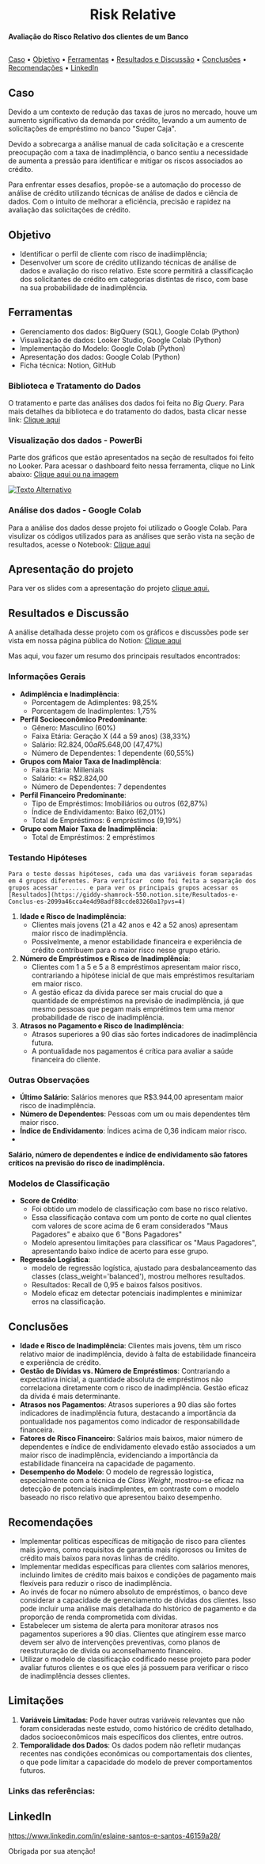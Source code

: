 <h1 align="center"> </a> Risk Relative   </h1>

**Avaliação do Risco Relativo dos clientes de um Banco**


##

<p align="center">
 
[Caso](#caso)  •  [Objetivo](#objetivo)  •  [Ferramentas](#ferramentas)   •  [Resultados e Discussão](#resultados-e-discussão)  •  [Conclusões](#conclusões)  •  [Recomendações](#recomendações)  •  [LinkedIn](#linkedin)

</p>


## Caso

Devido a um contexto de redução das taxas de juros no mercado, houve um aumento significativo da demanda por crédito, levando a um aumento de solicitações de empréstimo no banco "Super Caja". 

Devido a sobrecarga a análise manual de cada solicitação e a crescente preocupação com a taxa de inadimplência, o banco sentiu a necessidade de aumenta a pressão para identificar e mitigar os riscos associados ao crédito.

Para enfrentar esses desafios, propõe-se a automação do processo de análise de crédito utilizando técnicas de análise de dados e ciência de dados. Com o intuito de melhorar a eficiência, precisão e rapidez na avaliação das solicitações de crédito. 

 <h2>Objetivo</h2> 

- Identificar o perfil de cliente com risco de inadiimplência;
- Desenvolver um score de crédito utilizando técnicas de análise de dados e avaliação do risco relativo. Este score permitirá a classificação dos solicitantes de crédito em categorias distintas de risco, com base na sua probabilidade de inadimplência.


## Ferramentas
- Gerenciamento dos dados: BigQuery (SQL), Google Colab (Python)
- Visualização de dados: Looker Studio, Google Colab (Python)
- Implementação do Modelo: Google Colab (Python)
- Apresentação dos dados: Google Colab (Python)
- Ficha técnica: Notion, GitHub


### Biblioteca e Tratamento do Dados

O tratamento e parte das análises dos dados foi feita no *Big Query*.
Para mais detalhes da biblioteca e do tratamento do dados, basta clicar nesse link: [Clique aqui](https://github.com/annesantos1990/limpezadedados_reative_risk/)

### Visualização dos dados - PowerBi
Parte dos gráficos que estão apresentados na seção de resultados foi feito no Looker. Para acessar o dashboard feito nessa ferramenta, clique no Link abaixo:
[Clique aqui ou na imagem](https://lookerstudio.google.com/reporting/f2abbd47-882a-4030-9f30-e8dc170a37fd)

[![Texto Alternativo](https://github.com/annesantos1990/spotify_project/assets/166059836/908e0d4c-dbea-4b4e-8078-6dce037f9265)](https://app.powerbi.com/view?r=eyJrIjoiZmU2ZTdjZTktYWQyOS00YjcwLTgyNDUtODM3ZmRhMDdiMTQ5IiwidCI6ImUwZjY3ODE5LTJmNmYtNDg0Mi1hZjVlLTA5ZjI4Y2U4N2U0NyJ9&pageName=ReportSection566586d215a102c1dbbe)



### Análise dos dados - Google Colab
Para a análise dos dados desse projeto foi utilizado o Google Colab. Para visulizar os códigos utilizados para as análises que serão vista na seção de resultados, acesse o Notebook: [Clique aqui](https://colab.research.google.com/drive/1UTQUppbQ1UxoRsXbzcXoNZf4f_LWFN_I?usp=sharing)

## Apresentação do projeto
Para ver os slides com a apresentação do projeto [clique aqui.](https://github.com/annesantos1990/spotify_project/blob/main/Projeto%20Spotify.pdf)
 
## Resultados e Discussão
A análise detalhada desse projeto com os gráficos e discussões pode ser vista em nossa página pública do Notion: [Clique aqui](https://giddy-shamrock-550.notion.site/Resultados-e-Conclus-es-2099a46cca4e4d98adf88ccde83260a1?pvs=4)


Mas aqui, vou fazer um resumo dos principais resultados encontrados:
### Informações Gerais

- **Adimplência e Inadimplência**:
    - Porcentagem de Adimplentes: 98,25%
    - Porcentagem de Inadimplentes: 1,75%
- **Perfil Socioeconômico Predominante**:
    - Gênero: Masculino (60%)
    - Faixa Etária: Geração X (44 a 59 anos) (38,33%)
    - Salário: R$2.824,00 a R$5.648,00 (47,47%)
    - Número de Dependentes: 1 dependente (60,55%)
- **Grupos com Maior Taxa de Inadimplência**:
    - Faixa Etária: Millenials
    - Salário: <= R$2.824,00
    - Número de Dependentes: 7 dependentes
- **Perfil Financeiro Predominante**:
    - Tipo de Empréstimos: Imobiliários ou outros (62,87%)
    - Índice de Endividamento: Baixo (62,01%)
    - Total de Empréstimos: 6 empréstimos (9,19%)
- **Grupo com Maior Taxa de Inadimplência**:
    - Total de Empréstimos: 2 empréstimos

### Testando Hipóteses
    Para o teste dessas hipóteses, cada uma das variáveis foram separadas em 4 grupos diferentes. Para verificar  como foi feita a separação dos grupos acessar ....... e para ver os principais grupos acessar os [Resultados](https://giddy-shamrock-550.notion.site/Resultados-e-Conclus-es-2099a46cca4e4d98adf88ccde83260a1?pvs=4)

1. **Idade e Risco de Inadimplência**:
    - Clientes mais jovens (21 a 42 anos e 42 a 52 anos) apresentam maior risco de inadimplência.
    - Possivelmente, a menor estabilidade financeira e experiência de crédito contribuem para o maior risco nesse grupo etário.
2. **Número de Empréstimos e Risco de Inadimplência**:
    - Clientes com 1 a 5 e 5 a 8 empréstimos apresentam maior risco, contrariando a hipótese inicial de que mais empréstimos resultariam em maior risco.
    - A gestão eficaz da dívida parece ser mais crucial do que a quantidade de empréstimos na previsão de inadimplência, já que mesmo pessoas que pegam mais emprétimos tem uma menor probabilidade de risco de inadimplência.
3. **Atrasos no Pagamento e Risco de Inadimplência**:
    - Atrasos superiores a 90 dias são fortes indicadores de inadimplência futura.
    - A pontualidade nos pagamentos é crítica para avaliar a saúde financeira do cliente.

### Outras Observações

- **Último Salário**: Salários menores que R$3.944,00 apresentam maior risco de inadimplência.
- **Número de Dependentes**: Pessoas com um ou mais dependentes têm maior risco.
- **Índice de Endividamento**: Índices acima de 0,36 indicam maior risco.
- 
**Salário, número de dependentes e índice de endividamento são fatores críticos na previsão do risco de inadimplência.**


### Modelos de Classificação

- **Score de Crédito**:
  - Foi obtido um modelo de classificação com base no risco relativo.
  - Essa classificação contava com um ponto de corte no qual clientes com valores de score acima de 6 eram considerados "Maus Pagadores" e abaixo que 6 "Bons Pagadores"
  - Modelo apresentou limitações para classificar os "Maus Pagadores", apresentando baixo índice de acerto para esse grupo.
- **Regressão Logística**:
    -  modelo de regressão logística, ajustado para desbalanceamento das classes (class_weight='balanced'), mostrou melhores resultados.
    - Resultados: Recall de 0,95 e baixos falsos positivos.
    - Modelo eficaz em detectar potenciais inadimplentes e minimizar erros na classificação.

## Conclusões
- **Idade e Risco de Inadimplência**: Clientes mais jovens, têm um risco relativo maior de inadimplência, devido à falta de estabilidade financeira e experiência de crédito.
- **Gestão de Dívidas vs. Número de Empréstimos**: Contrariando a expectativa inicial, a quantidade absoluta de empréstimos não correlaciona diretamente com o risco de inadimplência. Gestão eficaz da dívida é mais determinante.
- **Atrasos nos Pagamentos**: Atrasos superiores a 90 dias são fortes indicadores de inadimplência futura, destacando a importância da pontualidade nos pagamentos como indicador de responsabilidade financeira.
- **Fatores de Risco Financeiro**: Salários mais baixos, maior número de dependentes e índice de endividamento elevado estão associados a um maior risco de inadimplência, evidenciando a importância da estabilidade financeira na capacidade de pagamento.
- **Desempenho do Modelo**: O modelo de regressão logística, especialmente com a técnica de *Class Weight*, mostrou-se eficaz na detecção de potenciais inadimplentes, em contraste com o modelo baseado no risco relativo que apresentou baixo desempenho.


## Recomendações
- Implementar políticas específicas de mitigação de risco para clientes mais jovens, como requisitos de garantia mais rigorosos ou limites de crédito mais baixos para novas linhas de crédito.
- Implementar medidas específicas para clientes com salários menores, incluindo limites de crédito mais baixos e condições de pagamento mais flexíveis para reduzir o risco de inadimplência.
- Ao invés de focar no número absoluto de empréstimos, o banco deve considerar a capacidade de gerenciamento de dívidas dos clientes. Isso pode incluir uma análise mais detalhada do histórico de pagamento e da proporção de renda comprometida com dívidas.
- Estabelecer um sistema de alerta para monitorar atrasos nos pagamentos superiores a 90 dias. Clientes que atingirem esse marco devem ser alvo de intervenções preventivas, como planos de reestruturação de dívida ou aconselhamento financeiro.
- Utilizar o modelo de classificação codificado nesse projeto para poder avaliar futuros clientes e os que eles já possuem para verificar o risco de inadimplência desses clientes.

## Limitações
1. **Variáveis Limitadas**: Pode haver outras variáveis relevantes que não foram consideradas neste estudo, como histórico de crédito detalhado, dados socioeconômicos mais específicos dos clientes, entre outros.
2. **Temporalidade dos Dados**: Os dados podem não refletir mudanças recentes nas condições econômicas ou comportamentais dos clientes, o que pode limitar a capacidade do modelo de prever comportamentos futuros.



### Links das referências:


## LinkedIn

https://www.linkedin.com/in/eslaine-santos-e-santos-46159a28/

Obrigada por sua atenção!




